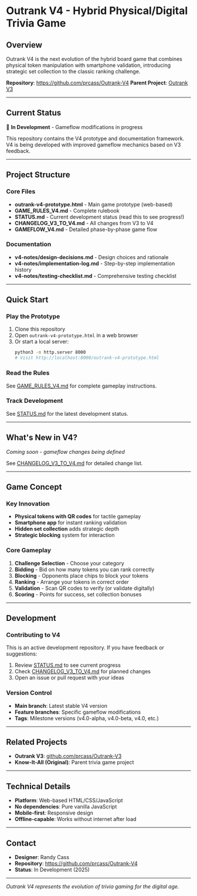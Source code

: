# Outrank V4 - Hybrid Physical/Digital Trivia Game

## Overview
Outrank V4 is the next evolution of the hybrid board game that combines physical token manipulation with smartphone validation, introducing strategic set collection to the classic ranking challenge.

**Repository**: https://github.com/prcass/Outrank-V4
**Parent Project**: [Outrank V3](https://github.com/prcass/Outrank-V3)

---

## Current Status
🚧 **In Development** - Gameflow modifications in progress

This repository contains the V4 prototype and documentation framework. V4 is being developed with improved gameflow mechanics based on V3 feedback.

---

## Project Structure

### Core Files
- **outrank-v4-prototype.html** - Main game prototype (web-based)
- **GAME_RULES_V4.md** - Complete rulebook
- **STATUS.md** - Current development status (read this to see progress!)
- **CHANGELOG_V3_TO_V4.md** - All changes from V3 to V4
- **GAMEFLOW_V4.md** - Detailed phase-by-phase game flow

### Documentation
- **v4-notes/design-decisions.md** - Design choices and rationale
- **v4-notes/implementation-log.md** - Step-by-step implementation history
- **v4-notes/testing-checklist.md** - Comprehensive testing checklist

---

## Quick Start

### Play the Prototype
1. Clone this repository
2. Open `outrank-v4-prototype.html` in a web browser
3. Or start a local server:
   ```bash
   python3 -m http.server 8000
   # Visit http://localhost:8000/outrank-v4-prototype.html
   ```

### Read the Rules
See [GAME_RULES_V4.md](GAME_RULES_V4.md) for complete gameplay instructions.

### Track Development
See [STATUS.md](STATUS.md) for the latest development status.

---

## What's New in V4?
*Coming soon - gameflow changes being defined*

See [CHANGELOG_V3_TO_V4.md](CHANGELOG_V3_TO_V4.md) for detailed change list.

---

## Game Concept

### Key Innovation
- **Physical tokens with QR codes** for tactile gameplay
- **Smartphone app** for instant ranking validation
- **Hidden set collection** adds strategic depth
- **Strategic blocking** system for interaction

### Core Gameplay
1. **Challenge Selection** - Choose your category
2. **Bidding** - Bid on how many tokens you can rank correctly
3. **Blocking** - Opponents place chips to block your tokens
4. **Ranking** - Arrange your tokens in correct order
5. **Validation** - Scan QR codes to verify (or validate digitally)
6. **Scoring** - Points for success, set collection bonuses

---

## Development

### Contributing to V4
This is an active development repository. If you have feedback or suggestions:
1. Review [STATUS.md](STATUS.md) to see current progress
2. Check [CHANGELOG_V3_TO_V4.md](CHANGELOG_V3_TO_V4.md) for planned changes
3. Open an issue or pull request with your ideas

### Version Control
- **Main branch**: Latest stable V4 version
- **Feature branches**: Specific gameflow modifications
- **Tags**: Milestone versions (v4.0-alpha, v4.0-beta, v4.0, etc.)

---

## Related Projects
- **Outrank V3**: [github.com/prcass/Outrank-V3](https://github.com/prcass/Outrank-V3)
- **Know-It-All (Original)**: Parent trivia game project

---

## Technical Details
- **Platform**: Web-based HTML/CSS/JavaScript
- **No dependencies**: Pure vanilla JavaScript
- **Mobile-first**: Responsive design
- **Offline-capable**: Works without internet after load

---

## Contact
- **Designer**: Randy Cass
- **Repository**: https://github.com/prcass/Outrank-V4
- **Status**: In Development (2025)

---

*Outrank V4 represents the evolution of trivia gaming for the digital age.*
